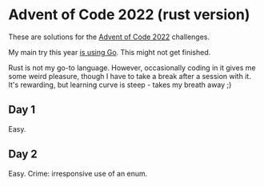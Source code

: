 # Advent of Code 2022 (rust version)

These are solutions for the [Advent of Code 2022](https://adventofcode.com/2022) challenges.

My main try this year [is using Go](https://github.com/laacz/aoc-2022). This might not get finished.

Rust is not my go-to language. However, occasionally coding in it gives me some weird pleasure, though I have to take a break after a session with it. It's rewarding, but learning curve is steep - takes my breath away ;)

## Day 1

Easy.

## Day 2

Easy. Crime: irresponsive use of an enum.